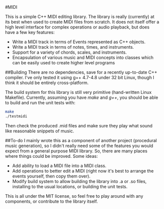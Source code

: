 #MIDI

This is a simple C++ MIDI editing library. The library is really (currently) at its best when used to create MIDI files from scratch. It does not itself offer a high level interface for complex operations or audio playback, but does have a few key features:

* Write a MIDI track in terms of Events represented as C++ objects.
* Write a MIDI track in terms of notes, times, and instruments.
* Support for a variety of chords, scales, and instruments.
* Encapsulation of various music and MIDI concepts into classes which can be easily used to create higher level programs

##Building
There are no dependencies, save for a recently up-to-date C++ compiler. I've only tested it using g++ 4.7-4.8 under 32 bit Linux, though I think it should be entirely cross-platform.

The build system for this library is still very primitive (hand-written Linux Makefile). Currently, assuming you have *make* and *g++*, you should be able to build and run the unit tests with:
```bash
make
./testmidi
```
Then check the produced .mid files and make sure they play what sound like reasonable snippets of music.

##To-do
I mainly wrote this as a component of another project (procedural music generation), so I didn't really need some of the features you would expect from a general purpose MIDI library. So, there are many places where things could be improved. Some ideas:

* Add ability to load a MIDI file into a MIDI class.
* Add operations to better edit a MIDI (right now it's best to arrange the events yourself, then copy them over).
* Modify build system to allow building the library into .a or .so files, installing to the usual locations, or building the unit tests.

This is all under the MIT license, so feel free to play around with any components, or contribute to the library itself.
